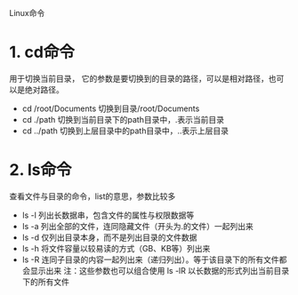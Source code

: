 Linux命令
# 1. cd命令
用于切换当前目录，  它的参数是要切换到的目录的路径，可以是相对路径，也可以是绝对路径。
- cd /root/Documents   切换到目录/root/Documents
- cd ./path    切换到当前目录下的path目录中，.表示当前目录
- cd ../path    切换到上层目录中的path目录中，..表示上层目录
# 2. ls命令
查看文件与目录的命令，list的意思，参数比较多
- ls -l    列出长数据串，包含文件的属性与权限数据等
- ls -a    列出全部的文件，连同隐藏文件（开头为.的文件）一起列出来
- ls -d    仅列出目录本身，而不是列出目录的文件数据
- ls -h    将文件容量以较易读的方式（GB、KB等）列出来
- ls -R    连同子目录的内容一起列出来（递归列出）。等于该目录下的所有文件都会显示出来
注：这些参数也可以组合使用
ls -lR    以长数据的形式列出当前目录下的所有文件
